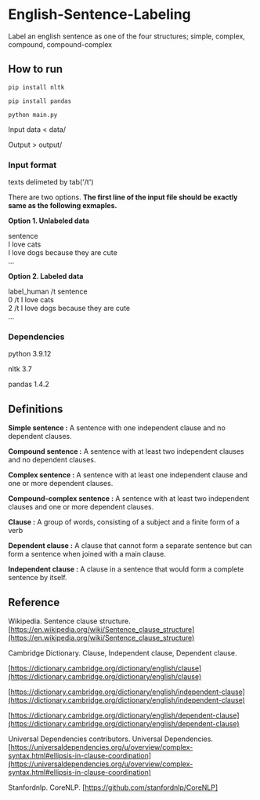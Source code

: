 # English-Sentence-Labeling

Label an english sentence as one of the four structures; simple, complex, compound, compound-complex


## How to run

`pip install nltk`

`pip install pandas`

`python main.py`

Input data < data/

Output > output/

### Input format

texts delimeted by tab('/t')

There are two options. **The first line of the input file should be exactly same as the following exmaples.** 

**Option 1. Unlabeled data**

sentence\
I love cats\
I love dogs because they are cute\
...

**Option 2. Labeled data**

label_human /t sentence\
0 /t  I love cats\
2 /t  I love dogs because they are cute\
...

### Dependencies

python 3.9.12

nltk 3.7 

pandas 1.4.2


## Definitions

**Simple sentence :** A sentence with one independent clause and no dependent clauses.

**Compound sentence :** A sentence with at least two independent clauses and no dependent clauses.

**Complex sentence :** A sentence with at least one independent clause and one or more dependent clauses. 

**Compound-complex sentence :** A sentence with at least two independent clauses and one or more dependent clauses.

**Clause :** A group of words, consisting of a subject and a finite form of a verb

**Dependent clause :** A clause that cannot form a separate sentence but can form a sentence when joined with a main clause.

**Independent clause :** A clause in a sentence that would form a complete sentence by itself.

## Reference

Wikipedia. Sentence clause structure. [https://en.wikipedia.org/wiki/Sentence_clause_structure](https://en.wikipedia.org/wiki/Sentence_clause_structure)

Cambridge Dictionary. Clause, Independent clause, Dependent clause.  

[https://dictionary.cambridge.org/dictionary/english/clause](https://dictionary.cambridge.org/dictionary/english/clause)

[https://dictionary.cambridge.org/dictionary/english/independent-clause](https://dictionary.cambridge.org/dictionary/english/independent-clause)

[https://dictionary.cambridge.org/dictionary/english/dependent-clause](https://dictionary.cambridge.org/dictionary/english/dependent-clause)

Universal Dependencies contributors. Universal Dependencies. [https://universaldependencies.org/u/overview/complex-syntax.html#ellipsis-in-clause-coordination](https://universaldependencies.org/u/overview/complex-syntax.html#ellipsis-in-clause-coordination)

Stanfordnlp. CoreNLP. [https://github.com/stanfordnlp/CoreNLP]
